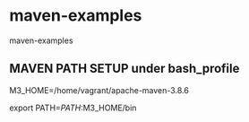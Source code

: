 # maven-examples
maven-examples



## MAVEN PATH SETUP under bash_profile


M3_HOME=/home/vagrant/apache-maven-3.8.6

export PATH=$PATH:$M3_HOME/bin


